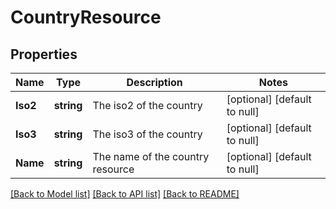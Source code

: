 # CountryResource

## Properties
Name | Type | Description | Notes
------------ | ------------- | ------------- | -------------
**Iso2** | **string** | The iso2 of the country | [optional] [default to null]
**Iso3** | **string** | The iso3 of the country | [optional] [default to null]
**Name** | **string** | The name of the country resource | [optional] [default to null]

[[Back to Model list]](../README.md#documentation-for-models) [[Back to API list]](../README.md#documentation-for-api-endpoints) [[Back to README]](../README.md)


